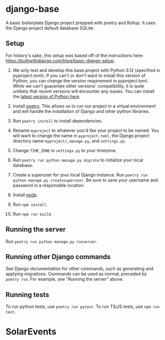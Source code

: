 # django-base

A basic boilerplate Django project prepped with poetry and Rollup. It uses the Django project default database SQLite.

## Setup

For history's sake, this setup was based off of the instructions here: https://builtwithdjango.com/blog/basic-django-setup.

1. We only test and develop this base project with Python 3.12 (specified in pyproject.toml). If you can't or don't want to install this version of Python, you can change the version requirement in pyproject.toml. While we can't guarantee other versions' compatibility, it is quite unlikely that recent versions will encounter any issues. You can install the [latest version of Python here](https://www.python.org/downloads/).

2. Install [poetry](https://python-poetry.org/docs/#installation). This allows us to run our project in a virtual environment and will handle the installation of Django and other python libraries.

3. Run `poetry install` to install dependencies.

4. Rename `myproject` to whatever you'd like your project to be named. You will want to change the name in `pyproject.toml`, the Django project directory name `myproject/`, `manage.py`, and `settings.py`.

5. Change `TIME_ZONE` in `settings.py` to your timezone.

6. Run `poetry run python manage.py migrate` to initialize your local database.

7. Create a superuser for your local Django instance. Run `poetry run python manage.py createsuperuser`. Be sure to save your username and password in a responsible location.

8. Install [node](https://nodejs.org/en).

9. Run `npm install`.

10. Run `npm run build`.

## Running the server

Run `poetry run python manage.py runserver`.

## Running other Django commands

See Django documentation for other commands, such as generating and applying migrations. Commands can be used as normal, preceded by `poetry run`. For example, see "Running the server" above.

## Running tests

To run python tests, use `poetry run pytest`.
To run TS/JS tests, use `npm run test`.
# SolarEvents
